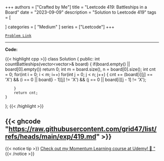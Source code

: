 
+++
authors = ["Crafted by Me"]
title = "Leetcode 419: Battleships in a Board"
date = "2023-09-09"
description = "Solution to Leetcode 419"
tags = [
    
]
categories = [
    "Medium"
]
series = ["Leetcode"]
+++



[`Problem Link`](https://leetcode.com/problems/battleships-in-a-board/description/)

---

**Code:**

{{< highlight cpp >}}
class Solution {
public:
    int countBattleships(vector<vector<char>>& board) {
        if(board.empty() || board[0].empty()) return 0;
        int m = board.size(), n = board[0].size();
        int cnt = 0;
        for(int i = 0; i < m; i++)
        for(int j = 0; j < n; j++) {
 cnt += (board[i][j] == 'X') && (i == 0 || board[i - 1][j] != 'X') && (j == 0 || board[i][j - 1] != 'X'); 

        }
        return cnt;
    }
};
{{< /highlight >}}

{{< ghcode "https://raw.githubusercontent.com/grid47/list/refs/heads/main/exp/419.md" >}}
---


{{< notice tip >}}
[Check out my Momentum Learning course at Udemy! 🚀 "](https://www.udemy.com/course/blind-75-the-data-structures-and-algorithms-essentials/)
{{< /notice >}}

